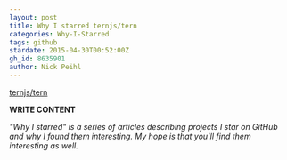 ```yaml
---
layout: post
title: Why I starred ternjs/tern
categories: Why-I-Starred
tags: github
stardate: 2015-04-30T00:52:00Z
gh_id: 8635901
author: Nick Peihl
---
```


[ternjs/tern](star.repo.html_url)

**WRITE CONTENT**

*"Why I starred" is a series of articles describing projects I star on GitHub and why I found them interesting. My hope is that you'll find them interesting as well.*


